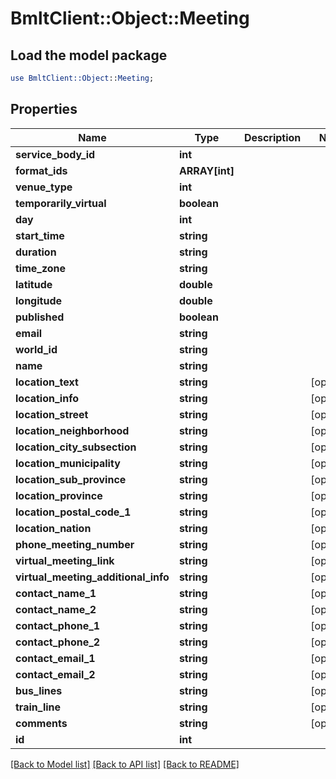 # BmltClient::Object::Meeting

## Load the model package
```perl
use BmltClient::Object::Meeting;
```

## Properties
Name | Type | Description | Notes
------------ | ------------- | ------------- | -------------
**service_body_id** | **int** |  | 
**format_ids** | **ARRAY[int]** |  | 
**venue_type** | **int** |  | 
**temporarily_virtual** | **boolean** |  | 
**day** | **int** |  | 
**start_time** | **string** |  | 
**duration** | **string** |  | 
**time_zone** | **string** |  | 
**latitude** | **double** |  | 
**longitude** | **double** |  | 
**published** | **boolean** |  | 
**email** | **string** |  | 
**world_id** | **string** |  | 
**name** | **string** |  | 
**location_text** | **string** |  | [optional] 
**location_info** | **string** |  | [optional] 
**location_street** | **string** |  | [optional] 
**location_neighborhood** | **string** |  | [optional] 
**location_city_subsection** | **string** |  | [optional] 
**location_municipality** | **string** |  | [optional] 
**location_sub_province** | **string** |  | [optional] 
**location_province** | **string** |  | [optional] 
**location_postal_code_1** | **string** |  | [optional] 
**location_nation** | **string** |  | [optional] 
**phone_meeting_number** | **string** |  | [optional] 
**virtual_meeting_link** | **string** |  | [optional] 
**virtual_meeting_additional_info** | **string** |  | [optional] 
**contact_name_1** | **string** |  | [optional] 
**contact_name_2** | **string** |  | [optional] 
**contact_phone_1** | **string** |  | [optional] 
**contact_phone_2** | **string** |  | [optional] 
**contact_email_1** | **string** |  | [optional] 
**contact_email_2** | **string** |  | [optional] 
**bus_lines** | **string** |  | [optional] 
**train_line** | **string** |  | [optional] 
**comments** | **string** |  | [optional] 
**id** | **int** |  | 

[[Back to Model list]](../README.md#documentation-for-models) [[Back to API list]](../README.md#documentation-for-api-endpoints) [[Back to README]](../README.md)


